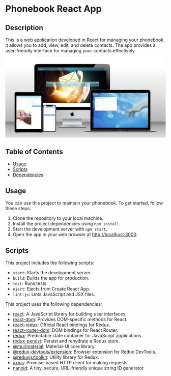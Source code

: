 
# Phonebook React App

## Description

This is a web application developed in React for managing your phonebook. It allows you to add, view, edit, and delete contacts. The app provides a user-friendly interface for managing your contacts effectively.

![Phonebook App](/assets/phonebook_screen.png)

## Table of Contents

- [Usage](#usage)
- [Scripts](#scripts)
- [Dependencies](#dependencies)

## Usage

You can use this project to maintain your phonebook. To get started, follow these steps:

1. Clone the repository to your local machine.
2. Install the project dependencies using `npm install`.
3. Start the development server with `npm start`.
4. Open the app in your web browser at [http://localhost:3000](http://localhost:3000).

## Scripts

This project includes the following scripts:

- `start`: Starts the development server.
- `build`: Builds the app for production.
- `test`: Runs tests.
- `eject`: Ejects from Create React App.
- `lint:js`: Lints JavaScript and JSX files.

This project uses the following dependencies:

- [react](https://reactjs.org/): A JavaScript library for building user interfaces.
- [react-dom](https://www.npmjs.com/package/react-dom): Provides DOM-specific methods for React.
- [react-redux](https://www.npmjs.com/package/react-redux): Official React bindings for Redux.
- [react-router-dom](https://www.npmjs.com/package/react-router-dom): DOM bindings for React Router.
- [redux](https://www.npmjs.com/package/redux): Predictable state container for JavaScript applications.
- [redux-persist](https://www.npmjs.com/package/redux-persist): Persist and rehydrate a Redux store.
- [@mui/material](https://www.npmjs.com/package/@mui/material): Material-UI core library.
- [@redux-devtools/extension](https://www.npmjs.com/package/@redux-devtools/extension): Browser extension for Redux DevTools.
- [@reduxjs/toolkit](https://www.npmjs.com/package/@reduxjs/toolkit): Utility library for Redux.
- [axios](https://www.npmjs.com/package/axios): Promise-based HTTP client for making requests.
- [nanoid](https://www.npmjs.com/package/nanoid): A tiny, secure, URL-friendly unique string ID generator.


